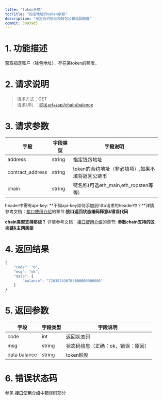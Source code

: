 ```yaml
---
title: "token余额"
tocTitle: "指定地址的token余额"
description: "给定合约地址和钱包公钥返回额度"
commit: 30939d5
---
```


# **1. 功能描述**

获取指定账户（钱包地址），存在某token的额度。

# **2. 请求说明**

> 请求方式：GET<br>
请求URL ：[网关url+/api/chain/balance](#)

# **3. 请求参数**

字段       |字段类型       |字段说明
------------|-----------|-----------
address      |string       |指定钱包地址
contract_address     |string        |token的合约地址（非必填项）,如果不填将返回公链币
chain  |string        |链名称(可选eth_main,eth_ropsten等等)

header中需有api-key: **不知api-key如何添加到http请求的header中？**详情参考文档：[接口使用介绍](/docs/zh/started)的章节:**接口返回状态编码释意&错误代码** 


**chain类型支持那些？** 详情参考文档：[接口使用介绍](/docs/zh/started)的章节: **参数chain支持的区块链&主网类型** 

# **4. 返回结果**

```javascript
{
    "code": '0',
    "msg": "ok",
    "data": {
        "balance": "726357436783800000000000"
    }
}
```

# **5. 返回参数**

字段       |字段类型       |字段说明
------------|-----------|-----------
code       |int        |返回状态码
msg       |string        |状态码信息（正确：ok，错误：原因）
data balance       |string        |token额度

# **6. 错误状态码**

参见 [接口使用介绍](/started)中错误码部分
